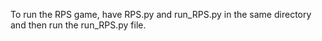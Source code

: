 To run the RPS game, have RPS.py and run_RPS.py in the same directory and then run the run_RPS.py file.

